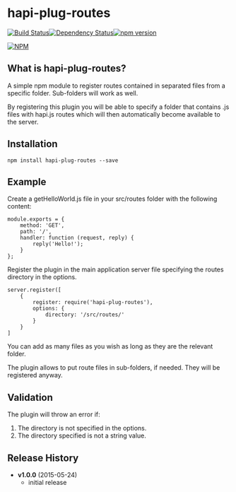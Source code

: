 # hapi-plug-routes

[![Build Status](https://travis-ci.org/federicomaffei/hapi-plug-routes.svg)](https://travis-ci.org/federicomaffei/hapi-plug-routes)[![Dependency Status](https://david-dm.org/federicomaffei/hapi-plug-routes.svg)](https://david-dm.org/federicomaffei/hapi-plug-routes)[![npm version](https://badge.fury.io/js/hapi-plug-routes.svg)](https://www.npmjs.com/package/hapi-plug-routes)

[![NPM](https://nodei.co/npm/hapi-plug-routes.png?downloads=true&downloadRank=true&stars=true)](https://nodei.co/npm/hapi-plug-routes/)

## What is hapi-plug-routes?

A simple npm module to register routes contained in separated files from a specific folder. Sub-folders will work as well.

By registering this plugin you will be able to specify a folder that contains .js files with hapi.js routes which will then automatically become available to the server.

## Installation

    npm install hapi-plug-routes --save

## Example

Create a getHelloWorld.js file in your src/routes folder with the following content:

 
    module.exports = {
	    method: 'GET',
	    path: '/',
	    handler: function (request, reply) {
	        reply('Hello!');
	    }
	};


Register the plugin in the main application server file specifying the routes directory in the options.

    server.register([
        {
            register: require('hapi-plug-routes'),
            options: {
                directory: '/src/routes/'
            }
        }
    ]

You can add as many files as you wish as long as they are the relevant folder.

The plugin allows to put route files in sub-folders, if needed. They will be registered anyway.

## Validation

The plugin will throw an error if: 

1. The directory is not specified in the options.
2. The directory specified is not a string value.

## Release History
- **v1.0.0** (2015-05-24)
    - initial release
